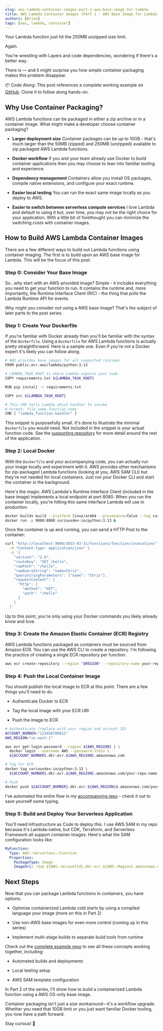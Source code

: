 ```yaml
---
slug: aws-lambda-container-images-part-1-aws-base-image-for-lambda
title: AWS Lambda Container Images (Part 1 - AWS Base Image for Lambda)
authors: [Brian]
tags: [aws, lambda, container]
---
```


Your Lambda function just hit the 250MB unzipped size limit.

Again.

You're wrestling with Layers and code dependencies, wondering if there's a better way.

There is — and it might surprise you how simple container packaging makes this problem disappear.

<!--truncate-->

📦 Code Along: This post references a complete working example on [GitHub](https://github.com/curiousdev-io/aws-lambda-container-images/tree/main). Clone it to follow along hands-on.

## Why Use Container Packaging?

AWS Lambda functions can be packaged in either a zip archive or in a container image. What might make a developer choose container packaging?

- **Larger deployment size** Container packages can be up to 10GB - that's much larger than the 50MB (zipped) and 250MB (unzipped) available to zip packaged AWS Lambda functions.

- **Docker workflow** If you and your team already use Docker to build container applications then you may choose to lean into familiar tooling and experience.

- **Dependency management** Containers allow you install OS packages, compile native extensions, and configure your exact runtime.

- **Easier local testing** You can run the exact same image locally as you deploy to AWS.

- **Easier to switch between serverless compute services** I love Lambda and default to using it but, over time, you may not be the right choice for your application. With a little bit of forethought you can minimize the switching costs with container images.

## How to Build AWS Lambda Container Images

There are a few different ways to build out Lambda functions using container imaging. The first is to build upon an AWS base image for Lambda. This will be the focus of this post.

### Step 0: Consider Your Base Image

So...why start with an AWS-provided image? Simple - it includes everything you need to get your function to run. It contains the runtime and, more importantly, the Runtime Interface Client (RIC) - the thing that polls the Lambda Runtime API for events.

Why might you consider _not_ using a AWS base image? That's the subject of later parts to the post series.

### Step 1: Create Your Dockerfile

If you're familiar with Docker already then you'll be familiar with the syntax of the `Dockerfile`. Using a `Dockerfile` for AWS Lambda functions is actually pretty straightforward. Here is a sample one. Even if you're not a Docker expert it's likely you can follow along.

```bash
# AWS provides base images for all supported runtimes
FROM public.ecr.aws/lambda/python:3.13

# LAMBDA_TASK_ROOT is where Lambda expects your code
COPY requirements.txt ${LAMBDA_TASK_ROOT}

RUN pip install -r requirements.txt

COPY src ${LAMBDA_TASK_ROOT}

# This CMD tells Lambda which handler to invoke
# Format: file_name.function_name
CMD [ "lambda_function.handler" ]
```

This snippet is purposefully small. It's done to illustrate the minimal `Dockerfile` you would need. Not included in the snippet is your actual function code. See the [supporting repository](https://github.com/curiousdev-io/aws-lambda-container-images/tree/main) for more detail around the rest of the application.

### Step 2: Local Docker

With the `Dockerfile` and your accompanying code, you can actually run your image locally and experiment with it. AWS provides other mechanisms for zip-packaged Lambda functions (looking at you, AWS SAM CLI) but they're not needed for local containers. Just run your Docker CLI and start the container in the background. 

Here's the magic: AWS Lambda's Runtime Interface Client (included in the base image) implements a local endpoint at port 8080. When you run the container locally, you're hitting this same interface Lambda will use in production.

```bash
docker buildx build --platform linux/arm64 --provenance=false --tag curiousdev-io/python:3.13 .
docker run -p 9000:8080 curiousdev-io/python:3.13 &
```

Once the container is up and running, you can send a HTTP Post to the container:

```bash
curl "http://localhost:9000/2015-03-31/functions/function/invocations" \
  -H "Content-Type: application/json" \
  -d '{
    "version": "2.0",
    "routeKey": "GET /hello",
    "rawPath": "/hello",
    "rawQueryString": "name=Chris",
    "queryStringParameters": {"name": "Chris"},
    "requestContext": {
      "http": {
        "method": "GET",
        "path": "/hello"
      }
    }
  }'
```

Up to this point, you're only using your Docker commands you likely already know and love.

### Step 3: Create the Amazon Elastic Container (ECR) Registry

AWS Lambda functions packaged as containers must be sourced from Amazon ECR. You can use the AWS CLI to create a repository. I'm following the practice of creating a single ECR repository per function.

```bash
aws ecr create-repository --region "$REGION" --repository-name your-repo-name
```

### Step 4: Push the Local Container Image

You should publish the local image to ECR at this point. There are a few things you'll need to do.

* Authenticate Docker to ECR

* Tag the local image with your ECR URI

* Push the image to ECR

```bash
# Authenticate (replace with your region and account ID)
ACCOUNT_NUMBER="123456789012"
AWS_REGION="us-east-1"

aws ecr get-login-password --region ${AWS_REGION} | \
  docker login --username AWS --password-stdin \
  ${ACCOUNT_NUMBER}.dkr.ecr.${AWS_REGION}.amazonaws.com

# Tag for ECR
docker tag curiousdev-io/python:3.13 \
  ${ACCOUNT_NUMBER}.dkr.ecr.${AWS_REGION}.amazonaws.com/your-repo-name:latest

# Push
docker push ${ACCOUNT_NUMBER}.dkr.ecr.${AWS_REGION}$.amazonaws.com/your-repo-name:latest
```

I've automated the entire flow in my [accompanying repo](https://github.com/curiousdev-io/aws-lambda-container-images/blob/main/aws-base-images/python/.config/mise/tasks/publish-image) - check it out to save yourself some typing.


### Step 5: Build and Deploy Your Serverless Application

You'll need Infrastructure as Code to deploy this. I use AWS SAM in my repo because it's Lambda-native, but CDK, Terraform, and Serverless Framework all support container images. Here's what the SAM configuration looks like:

```yaml
MyFunction:
  Type: AWS::Serverless::Function
  Properties:
    PackageType: Image
    ImageUri: !Sub ${AWS::AccountId}.dkr.ecr.${AWS::Region}.amazonaws.com/your-repo:latest
```

## Next Steps

Now that you can package Lambda functions in containers, you have options:

- Optimize containerized Lambda cold starts by using a compiled language your image (more on this in Part 2)

- Use non-AWS base images for even more control (coming up in this series)

- Implement multi-stage builds to separate build tools from runtime

Check out the [complete example repo](https://github.com/curiousdev-io/aws-lambda-container-images/tree/main) to see all these concepts working together, including:

- Automated builds and deployments

- Local testing setup

- AWS SAM template configuration

In Part 2 of the series, I'll show how to build a containerized Lambda function using a AWS OS-only base image.

Container packaging isn't just a size workaround—it's a workflow upgrade. Whether you need that 10GB limit or you just want familiar Docker tooling, you now have a path forward.

Stay curious! 🚀
